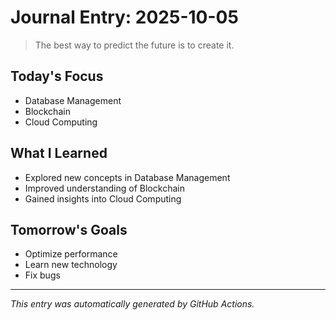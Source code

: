 # Journal Entry: 2025-10-05

> The best way to predict the future is to create it.

## Today's Focus
- Database Management
- Blockchain
- Cloud Computing

## What I Learned
- Explored new concepts in Database Management
- Improved understanding of Blockchain
- Gained insights into Cloud Computing

## Tomorrow's Goals
- Optimize performance
- Learn new technology
- Fix bugs

---
*This entry was automatically generated by GitHub Actions.*